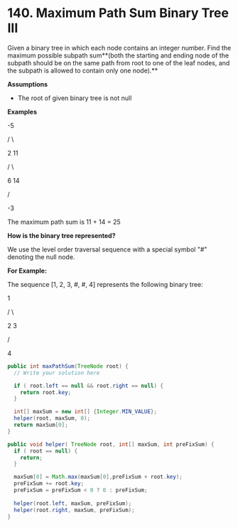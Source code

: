 # 140. Maximum Path Sum Binary Tree III

Given a binary tree in which each node contains an integer number. Find the maximum possible subpath sum**(both the starting and ending node of the subpath should be on the same path from root to one of the leaf nodes, and the subpath is allowed to contain only one node).**

**Assumptions**

* The root of given binary tree is not null

**Examples**

&#x20;  \-5

&#x20; /    \\

2      11

&#x20;    /    \\

&#x20;   6     14

&#x20;          /

&#x20;       \-3

The maximum path sum is 11 + 14 = 25

**How is the binary tree represented?**

We use the level order traversal sequence with a special symbol "#" denoting the null node.

**For Example:**

The sequence \[1, 2, 3, #, #, 4] represents the following binary tree:

&#x20;   1

&#x20; /   \\

&#x20;2     3

&#x20;     /

&#x20;   4

```java
public int maxPathSum(TreeNode root) {
  // Write your solution here

  if ( root.left == null && root.right == null) {
    return root.key;
  }

  int[] maxSum = new int[] {Integer.MIN_VALUE};
  helper(root, maxSum, 0);
  return maxSum[0];
}

public void helper( TreeNode root, int[] maxSum, int preFixSum) {
  if ( root == null) {
    return;
  }

  maxSum[0] = Math.max(maxSum[0],preFixSum + root.key);
  preFixSum += root.key;
  preFixSum = preFixSum < 0 ? 0 : preFixSum;
  
  helper(root.left, maxSum, preFixSum);
  helper(root.right, maxSum, preFixSum);
}
```
